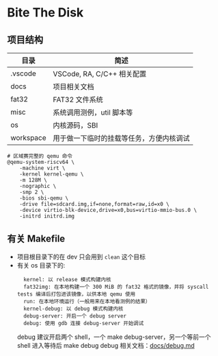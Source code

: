 # Bite The Disk

## 项目结构
| 目录       | 简述                       |
| ---------- | -------------------------- |
| .vscode    | VSCode, RA, C/C++ 相关配置 |
| docs       | 项目相关文档               |
| fat32      | FAT32 文件系统             |
| misc       | 系统调用测例，util 脚本等  |
| os         | 内核源码，SBI             |
| workspace    | 用于做一下临时的挂载等任务，方便内核调试 |

```
# 区域赛完整的 qemu 命令
@qemu-system-riscv64 \
    -machine virt \
    -kernel kernel-qemu \
    -m 128M \
    -nographic \
    -smp 2 \
    -bios sbi-qemu \
    -drive file=sdcard.img,if=none,format=raw,id=x0 \
    -device virtio-blk-device,drive=x0,bus=virtio-mmio-bus.0 \
    -initrd initrd.img
```

## 有关 Makefile
- 项目根目录下的在 dev 只会用到 `clean` 这个目标
- 有关 os 目录下的:
  ``` 
    kernel: 以 release 模式构建内核
    fat32img: 在本地构建一个 300 MiB 的 fat32 格式的镜像，并将 syscall tests 编译后打包进该镜像，以供本地 qemu 使用
    run: 在本地环境运行（一般用来在本地看测例的结果）
    kernel-debug: 以 debug 模式构建内核
    debug-server: 开启一个 debug server
    debug: 使用 gdb 连接 debug-server 开始调试
  ```
  debug 建议开启两个 shell，一个 make debug-server，另一个等前一个 shell 进入等待后 make debug
  debug 相关文档：[docs/debug.md](docs/debug.md)
